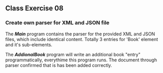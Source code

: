## Class Exercise 08 
### Create own parser for XML and JSON file

The ***Main*** program contains the parser for the provided XML and JSON files, which include identical content. Totally 3 entries for 'Book' element and it's sub-elements.

The ***AddionalBook*** program will write an additional book "entry" programmatically, everythime this program runs. The document through parser confirmed that is has been added correctly. 